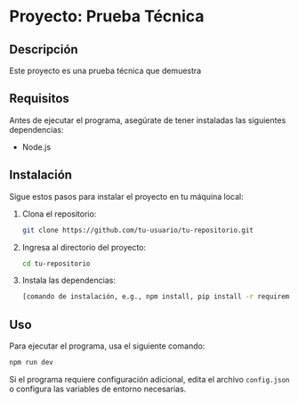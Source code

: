 # Proyecto: Prueba Técnica

## Descripción
Este proyecto es una prueba técnica que demuestra

## Requisitos
Antes de ejecutar el programa, asegúrate de tener instaladas las siguientes dependencias:

- Node.js 

## Instalación
Sigue estos pasos para instalar el proyecto en tu máquina local:

1. Clona el repositorio:
   ```bash
   git clone https://github.com/tu-usuario/tu-repositorio.git
   ```
2. Ingresa al directorio del proyecto:
   ```bash
   cd tu-repositorio
   ```
3. Instala las dependencias:
   ```bash
   [comando de instalación, e.g., npm install, pip install -r requirements.txt]
   ```

## Uso
Para ejecutar el programa, usa el siguiente comando:

```bash
npm run dev
```

Si el programa requiere configuración adicional, edita el archivo `config.json` o configura las variables de entorno necesarias.

